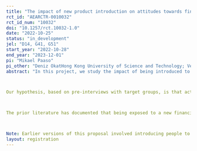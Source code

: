 ```yaml
---
title: "The impact of new product introduction on attitudes towards finance"
rct_id: "AEARCTR-0010032"
rct_id_num: "10032"
doi: "10.1257/rct.10032-1.0"
date: "2022-10-25"
status: "in_development"
jel: "D14, G41, G51"
start_year: "2022-10-28"
end_year: "2023-12-01"
pi: "Mikael Paaso"
pi_other: "Deniz OkatHong Kong University of Science and Technology; Vesa PursiainenUniversity of St. Gallen; George MugabeKepler"
abstract: "In this project, we study the impact of being introduced to mobile banking on attitudes towards other financial services. Our hypothesis is that being introduced to a new financial product can act as a "gateway" that lowers barriers (such as a lack of trust) that have previously slowed adoption of formal financial products. We therefore conduct an RCT in which people are randomly assigned to receive a cash grant, a transfer to a mobile banking account (which they will have to create) or a transfer to a mobile banking account and incentives to save using the account. We then survey these people regularly to track their attitudes towards and use of other financial products, such as loans, formal non-mobile banking and informal savings groups. 

Our hypothesis, based on pre-interviews with target groups, is that active usage of mobile banking would encourage using of other formal financial products. While everyone in our sample has a physical bank account by design, these tend to be perceived as having limited utility other than a secure store of money and way to pay tuition fees. Being encouraged to use a low-cost and convenient bank account (that pays interest) which also enables easier access to borrowing could plausibly affect attitudes towards use of these products.

The prior literature has documented that being exposed to a new financial product changes people's attitudes towards that product. For instance, Bachas et al (2021) find that being introduced to debit cards leads to higher trust in the bank that issued the card and Mehrotra, Somville and Vandevalle (2021) find that repeat interactions with a banker increase trust in the banker and other bankers. There is also some evidence that being introduced to a simple bank account (and a financial literacy training program) can increase trust in banks (Horn et al. 2021) and that being introduced to a new fintech product increases stock market participation (Hong, Lu and Pan, 2021). However, Herrerias and Alvarez (2022) do not find any association between having financial product (introduced by a third party) and financial behavior.

Note: Earlier versions of this proposal involved introducing people to mobile money instead of mobile banking. After pre-interviews, we concluded that the government of Rwanda's efforts to promote mobile money during the COVID-19 pandemic and associated lockdowns had lifted usage rates among our sample so high that we would be unable to shift attitudes towards them. However, mobile money is still (based on our pre-interviews) seen as a mainly transactional device / short-term medium for holding cash. We hope that introducing a bank account that pays interest and unlocks access to loans will be perceived as sufficiently different."
layout: registration
---
```



